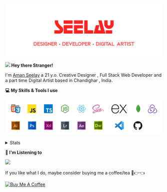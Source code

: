 [![banner](./images/seelay.svg)](https://seelay.in)

**<img src="https://media.giphy.com/media/hvRJCLFzcasrR4ia7z/giphy.gif" width="25px"> Hey there Stranger!**

I'm [Aman Seelay](https://seelay.in) a 21 y.o. Creative Designer , Full Stack Web Developer and a part time Digital Artist based in Chandighar , India.

**💻 My Skills & Tools I use**

[![banner](./images/skills&tools.svg)](https://seelay.in)

<details>
  <summary>Stats</summary>

---

<!--START_SECTION:waka-->
![Profile Views](http://img.shields.io/badge/Profile%20Views-49-blue)

**🐱 My Github Data** 

> 🏆 154 Contributions in the Year 2021
 > 
> 📦 531.5 kB Used in Github's Storage 
 > 
> 🚫 Not Opted to Hire
 > 
> 📜 1 Public Repository 
 > 
> 🔑 71 Private Repositories  
 > 
**I'm a Night 🦉** 

```text
🌞 Morning    142 commits    ██████░░░░░░░░░░░░░░░░░░░   25.13% 
🌆 Daytime    43 commits     ██░░░░░░░░░░░░░░░░░░░░░░░   7.61% 
🌃 Evening    145 commits    ██████░░░░░░░░░░░░░░░░░░░   25.66% 
🌙 Night      235 commits    ██████████░░░░░░░░░░░░░░░   41.59%

```
📅 **I'm Most Productive on Thursday** 

```text
Monday       109 commits    ████░░░░░░░░░░░░░░░░░░░░░   19.29% 
Tuesday      86 commits     ███░░░░░░░░░░░░░░░░░░░░░░   15.22% 
Wednesday    51 commits     ██░░░░░░░░░░░░░░░░░░░░░░░   9.03% 
Thursday     143 commits    ██████░░░░░░░░░░░░░░░░░░░   25.31% 
Friday       69 commits     ███░░░░░░░░░░░░░░░░░░░░░░   12.21% 
Saturday     57 commits     ██░░░░░░░░░░░░░░░░░░░░░░░   10.09% 
Sunday       50 commits     ██░░░░░░░░░░░░░░░░░░░░░░░   8.85%

```


📊 **This Week I Spent My Time On** 

```text
⌚︎ Time Zone: Asia/Kolkata

💬 Programming Languages: 
Other                    25 hrs 24 mins      █████████████████████░░░░   83.79% 
JavaScript               1 hr 12 mins        █░░░░░░░░░░░░░░░░░░░░░░░░   4.0% 
JSON                     56 mins             ░░░░░░░░░░░░░░░░░░░░░░░░░   3.11% 
CSS                      48 mins             ░░░░░░░░░░░░░░░░░░░░░░░░░   2.67% 
Markdown                 35 mins             ░░░░░░░░░░░░░░░░░░░░░░░░░   1.98%

🔥 Editors: 
Browser                  25 hrs 16 mins      ████████████████████░░░░░   83.35% 
VS Code                  5 hrs 2 mins        ████░░░░░░░░░░░░░░░░░░░░░   16.65%

🐱‍💻 Projects: 
ImSeelay                 11 hrs 16 mins      █████████░░░░░░░░░░░░░░░░   37.17% 
Projects                 7 hrs 42 mins       ██████░░░░░░░░░░░░░░░░░░░   25.43% 
Aman-Seelay              4 hrs 47 mins       ████░░░░░░░░░░░░░░░░░░░░░   15.8% 
COVID-19                 3 hrs 42 mins       ███░░░░░░░░░░░░░░░░░░░░░░   12.22% 
REXROLE                  1 hr 19 mins        █░░░░░░░░░░░░░░░░░░░░░░░░   4.39%

💻 Operating System: 
Windows                  30 hrs 19 mins      █████████████████████████   100.0%

```

**I Mostly Code in JavaScript** 

```text
JavaScript               47 repos            ████████████████░░░░░░░░░   66.2% 
TypeScript               11 repos            ███░░░░░░░░░░░░░░░░░░░░░░   15.49% 
HTML                     7 repos             ██░░░░░░░░░░░░░░░░░░░░░░░   9.86% 
CSS                      3 repos             █░░░░░░░░░░░░░░░░░░░░░░░░   4.23% 
Vue                      2 repos             ░░░░░░░░░░░░░░░░░░░░░░░░░   2.82%

```


**Timeline**

![Chart not found](https://raw.githubusercontent.com/ImSeelay/ImSeelay/master/charts/bar_graph.png) 


<!--END_SECTION:waka-->

---

 </details>

**🎵 I'm Listening to**

<object data="https://now-play.vercel.app/api/generate?uid=7a17a86e-d6b7-43b5-8d9c-1d6dae42a779" >

  <img src="https://now-play.vercel.app/api/generate?uid=7a17a86e-d6b7-43b5-8d9c-1d6dae42a779" />

</object>

If you like what I do, maybe consider buying me a coffee/tea 🥺👉👈

<a href="https://www.buymeacoffee.com/seelay" target="_blank"><img src="https://cdn.buymeacoffee.com/buttons/v2/default-red.png" alt="Buy Me A Coffee" width="150" ></a>

